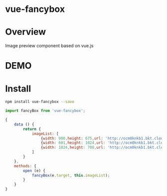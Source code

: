 
# vue-fancybox

# Overview
Image preview component based on vue.js

# DEMO

# Install
```Bash
npm install vue-fancybox --save
```

```JavaScript
import fancyBox from 'vue-fancybox';
```

```JavaScript
{
	data () {
		return {
			imageList: [
				{width: 900,height: 675,url: 'http://ocm0knkb1.bkt.clouddn.com/1-1.jpg'},
				{width: 601,height: 1024,url: 'http://ocm0knkb1.bkt.clouddn.com/1-2.jpg'},
				{width: 1024,height: 700,url: 'http://ocm0knkb1.bkt.clouddn.com/1-3.jpg'}
			]
		}
	},
	methods: {
		open (e) {
			fancyBox(e.target, this.imageList);
		}
	}
}
```
